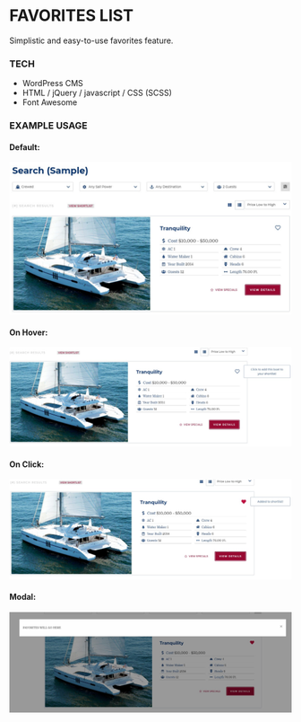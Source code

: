 # FAVORITES LIST 
Simplistic and easy-to-use favorites feature.

### TECH
- WordPress CMS
- HTML / jQuery / javascript / CSS (SCSS)
- Font Awesome

### EXAMPLE USAGE
#### Default:

<img src='assets\Unchecked.jpg' alt='fav-ss' width='800px' />

#### On Hover:

<img src='assets\hover.jpg' alt='fav-ss' width='800px' />

#### On Click:

<img src='assets\checked.jpg' alt='fav-ss' width='800px' />

#### Modal:

<img src='assets\modal.jpg' alt='fav-ss' width='800px' />
